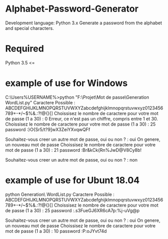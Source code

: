 # Alphabet-Password-Generator
Development language: Python 3.x  Generate a password from the alphabet and special characters.

# Required
Python 3.5 <=

# example of use for Windows
C:\Users\%USERNAME%>python "F:\Projet\Mot de passe\Generation WordList.py"
Caractere Possible : ABCDEFGHIJKLMNOPQRSTUVWXYZabcdefghijklmnopqrstuvwxyz0123456789+-*/~$%&.:?!@{}[]
Choissisez le nombre de caractere pour votre mot de passe (1 a 30) : 0
Erreur, ce n'est pas un chiffre, compris entre 1 et 30.
Choissisez le nombre de caractere pour votre mot de passe (1 a 30) : 25
password :}O{Sr5/t?9]wX3ZeiYXvqwQFf

Souhaitez-vous creer un autre mot de passe, oui ou non ? : oui
On genere, un nouveau mot de passe
Choissisez le nombre de caractere pour votre mot de passe (1 a 30) : 21
password :Br&kCk{Rn%JwD@V8Cy8b!


Souhaitez-vous creer un autre mot de passe, oui ou non ? : non

# example of use for Ubunt 18.04
python Generation\ WordList.py
Caractere Possible : ABCDEFGHIJKLMNOPQRSTUVWXYZabcdefghijklmnopqrstuvwxyz0123456789+-*/~$%&.:?!@{}[]
Choissisez le nombre de caractere pour votre mot de passe (1 a 30) : 25
password :.s3FueGJ6XR6cA7p:%j-uVg@p


Souhaitez-vous creer un autre mot de passe, oui ou non ? : oui
On genere, un nouveau mot de passe
Choissisez le nombre de caractere pour votre mot de passe (1 a 30) : 10
password :P:oJYvt74d
